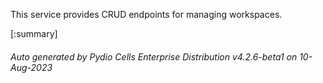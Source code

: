 






This service provides CRUD endpoints for managing workspaces.

[:summary]

###### Auto generated by Pydio Cells Enterprise Distribution v4.2.6-beta1 on 10-Aug-2023
